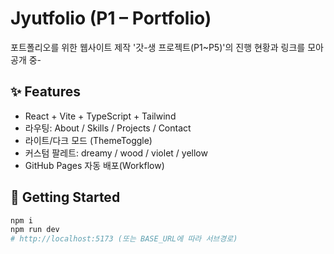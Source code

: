 # Jyutfolio (P1 – Portfolio)

포트폴리오를 위한 웹사이트 제작
'갓-생 프로젝트(P1~P5)'의 진행 현황과 링크를 모아 공개 중-

## ✨ Features
- React + Vite + TypeScript + Tailwind
- 라우팅: About / Skills / Projects / Contact
- 라이트/다크 모드 (ThemeToggle)
- 커스텀 팔레트: dreamy / wood / violet / yellow
- GitHub Pages 자동 배포(Workflow)

## 🚀 Getting Started
```bash
npm i
npm run dev
# http://localhost:5173 (또는 BASE_URL에 따라 서브경로)
